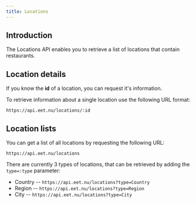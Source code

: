 ```yaml
---
title: Locations
---
```


## Introduction

The Locations API enables you to retrieve a list of locations that contain restaurants.

## Location details

If you know the **id** of a location, you can request it's information.

To retrieve information about a single location use the following URL format:

    https://api.eet.nu/locations/:id

## Location lists

You can get a list of all locations by requesting the following URL:

    https://api.eet.nu/locations

There are currently 3 types of locations, that can be retrieved by adding the `type=:type` parameter:

 * Country -- `https://api.eet.nu/locations?type=Country`
 * Region -- `https://api.eet.nu/locations?type=Region`
 * City -- `https://api.eet.nu/locations?type=City`
